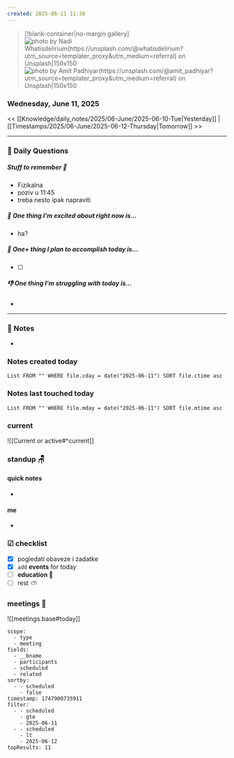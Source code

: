 ```yaml
---
created: 2025-06-11 11:38
---
```


> [!blank-container|no-margin gallery] 
>![photo by Nadi Whatisdelirium(https://unsplash.com/@whatisdelirium?utm_source=templater_proxy&utm_medium=referral) on Unsplash|150x150](https://images.unsplash.com/photo-1500259571355-332da5cb07aa?crop=entropy&cs=srgb&fm=jpg&ixid=M3w2NDU1OTF8MHwxfHJhbmRvbXx8fHx8fHx8fDE3NDk2MzQ3Mjd8&ixlib=rb-4.1.0&q=85)
>![photo by Amit Padhiyar(https://unsplash.com/@amit_padhiyar?utm_source=templater_proxy&utm_medium=referral) on Unsplash|150x150](https://images.unsplash.com/photo-1703584207632-c9e29ee45420?crop=entropy&cs=srgb&fm=jpg&ixid=M3w2NDU1OTF8MHwxfHJhbmRvbXx8fHx8fHx8fDE3NDk2MzQ3Mjd8&ixlib=rb-4.1.0&q=85)

### Wednesday, June 11, 2025

<< [[Knowledge/daily_notes/2025/06-June/2025-06-10-Tue|Yesterday]] | [[Timestamps/2025/06-June/2025-06-12-Thursday|Tomorrow]] >>

___
### 📅 Daily Questions

##### Stuff to remember 📝
- Fizikalna
- poziv u 11:45
- treba nesto ipak napraviti

##### 🙌 **One thing I'm excited about right now is...**
- ha? 

##### 🚀 **One+ thing I plan to accomplish today is...**
- [ ] 

##### 👎 **One thing I'm struggling with today is...**
- 

---
### 📝 Notes
- 

### Notes created today
```dataview
List FROM "" WHERE file.cday = date("2025-06-11") SORT file.ctime asc
```

### Notes last touched today
```dataview
List FROM "" WHERE file.mday = date("2025-06-11") SORT file.mtime asc
`````
### **current**
![[Current or active#^current]]

### **standup** 🪑

#### quick notes
- 
#### me 
- 

### ☑ checklist
- [x] pogledati  obaveze i zadatke
- [x] `add` **events** for today
- [ ] **education 🎒**
- [ ] rest ⛅ 

### meetings 🤝

![[meetings.base#today]]
```set
scope:
  - type
  - meeting
fields:
  - __bname
  - participants
  - scheduled
  - related
sortby:
  - - scheduled
    - false
timestamp: 1747900735911
filter:
  - - scheduled
    - gte
    - 2025-06-11
  - - scheduled
    - lt
    - 2025-06-12
topResults: 11

```